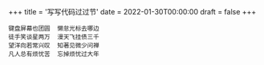 +++
title = '写写代码过过节'
date = 2022-01-30T00:00:00
draft = false
+++

<div class="poem">

```
键盘屏幕也团圆  懒怠光标去哪边
徒手笑谈星两万  漫天飞挂债三千
望洋向若常兴叹  知著见微少问禅
凡人总有烦忧苦  忘掉烦忧过大年
```

</div>
